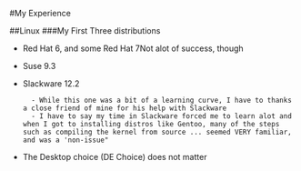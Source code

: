 \#My Experience

\##Linux
\###My First Three distributions

- Red Hat 6, and some Red Hat 7Not alot of success, though

- Suse 9.3

- Slackware 12.2

      	- While this one was a bit of a learning curve, I have to thanks a close friend of mine for his help with Slackware
      	- I have to say my time in Slackware forced me to learn alot and when I got to installing distros like Gentoo, many of the steps such as compiling the kernel from source ... seemed VERY familiar, and was a 'non-issue"

- The Desktop choice (DE Choice) does not matter
